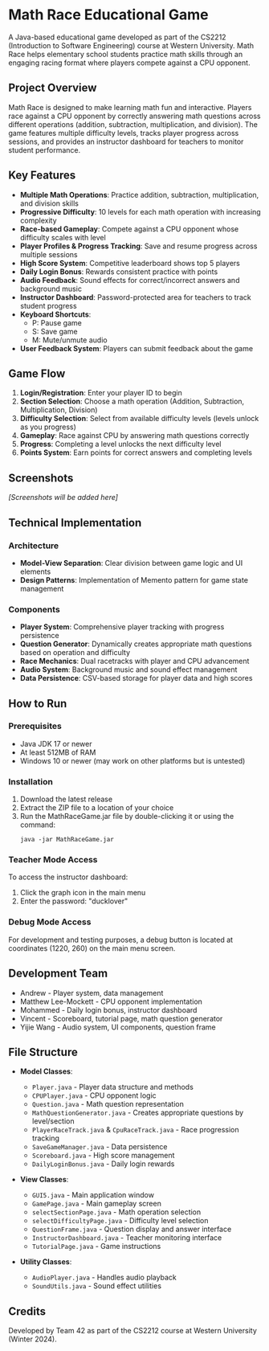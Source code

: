 # Math Race Educational Game

A Java-based educational game developed as part of the CS2212 (Introduction to Software Engineering) course at Western University. Math Race helps elementary school students practice math skills through an engaging racing format where players compete against a CPU opponent.

## Project Overview

Math Race is designed to make learning math fun and interactive. Players race against a CPU opponent by correctly answering math questions across different operations (addition, subtraction, multiplication, and division). The game features multiple difficulty levels, tracks player progress across sessions, and provides an instructor dashboard for teachers to monitor student performance.

## Key Features

- **Multiple Math Operations**: Practice addition, subtraction, multiplication, and division skills
- **Progressive Difficulty**: 10 levels for each math operation with increasing complexity
- **Race-based Gameplay**: Compete against a CPU opponent whose difficulty scales with level
- **Player Profiles & Progress Tracking**: Save and resume progress across multiple sessions
- **High Score System**: Competitive leaderboard shows top 5 players
- **Daily Login Bonus**: Rewards consistent practice with points
- **Audio Feedback**: Sound effects for correct/incorrect answers and background music
- **Instructor Dashboard**: Password-protected area for teachers to track student progress
- **Keyboard Shortcuts**: 
  - P: Pause game
  - S: Save game
  - M: Mute/unmute audio
- **User Feedback System**: Players can submit feedback about the game

## Game Flow

1. **Login/Registration**: Enter your player ID to begin
2. **Section Selection**: Choose a math operation (Addition, Subtraction, Multiplication, Division)
3. **Difficulty Selection**: Select from available difficulty levels (levels unlock as you progress)
4. **Gameplay**: Race against CPU by answering math questions correctly
5. **Progress**: Completing a level unlocks the next difficulty level
6. **Points System**: Earn points for correct answers and completing levels

## Screenshots

*[Screenshots will be added here]*

## Technical Implementation

### Architecture
- **Model-View Separation**: Clear division between game logic and UI elements
- **Design Patterns**: Implementation of Memento pattern for game state management

### Components
- **Player System**: Comprehensive player tracking with progress persistence
- **Question Generator**: Dynamically creates appropriate math questions based on operation and difficulty
- **Race Mechanics**: Dual racetracks with player and CPU advancement 
- **Audio System**: Background music and sound effect management
- **Data Persistence**: CSV-based storage for player data and high scores

## How to Run

### Prerequisites
- Java JDK 17 or newer
- At least 512MB of RAM
- Windows 10 or newer (may work on other platforms but is untested)

### Installation
1. Download the latest release
2. Extract the ZIP file to a location of your choice
3. Run the MathRaceGame.jar file by double-clicking it or using the command:
   ```
   java -jar MathRaceGame.jar
   ```

### Teacher Mode Access
To access the instructor dashboard:
1. Click the graph icon in the main menu
2. Enter the password: "ducklover"

### Debug Mode Access
For development and testing purposes, a debug button is located at coordinates (1220, 260) on the main menu screen.

## Development Team

- Andrew - Player system, data management
- Matthew Lee-Mockett - CPU opponent implementation
- Mohammed - Daily login bonus, instructor dashboard
- Vincent - Scoreboard, tutorial page, math question generator
- Yijie Wang - Audio system, UI components, question frame

## File Structure

- **Model Classes**:
  - `Player.java` - Player data structure and methods
  - `CPUPlayer.java` - CPU opponent logic
  - `Question.java` - Math question representation
  - `MathQuestionGenerator.java` - Creates appropriate questions by level/section
  - `PlayerRaceTrack.java` & `CpuRaceTrack.java` - Race progression tracking
  - `SaveGameManager.java` - Data persistence
  - `Scoreboard.java` - High score management
  - `DailyLoginBonus.java` - Daily login rewards

- **View Classes**:
  - `GUI5.java` - Main application window
  - `GamePage.java` - Main gameplay screen
  - `selectSectionPage.java` - Math operation selection
  - `selectDifficultyPage.java` - Difficulty level selection
  - `QuestionFrame.java` - Question display and answer interface
  - `InstructorDashboard.java` - Teacher monitoring interface
  - `TutorialPage.java` - Game instructions

- **Utility Classes**:
  - `AudioPlayer.java` - Handles audio playback
  - `SoundUtils.java` - Sound effect utilities

## Credits

Developed by Team 42 as part of the CS2212 course at Western University (Winter 2024).
